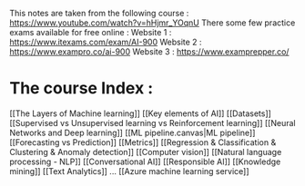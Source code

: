 
This notes are taken from the following course : https://www.youtube.com/watch?v=hHjmr_YOqnU
There some few practice exams available for free online :
	Website 1 : https://www.itexams.com/exam/AI-900
	Website 2 : https://www.exampro.co/ai-900
	Website 3 : https://www.examprepper.co/

# The course Index :
[[The Layers of Machine learning]]
[[Key elements of AI]]
[[Datasets]]
[[Supervised vs Unsupervised learning vs Reinforcement learning]]
[[Neural Networks and Deep learning]]
[[ML pipeline.canvas|ML pipeline]]
[[Forecasting vs Prediction]]
[[Metrics]]
[[Regression & Classification & Clustering & Anomaly detection]]
[[Computer vision]]
[[Natural language processing - NLP]]
[[Conversational AI]]
[[Responsible AI]]
[[Knowledge mining]]
[[Text Analytics]]
...
[[Azure machine learning service]]
